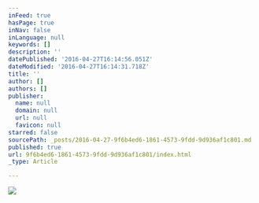 ```yaml
---
inFeed: true
hasPage: true
inNav: false
inLanguage: null
keywords: []
description: ''
datePublished: '2016-04-27T16:14:56.051Z'
dateModified: '2016-04-27T16:14:31.718Z'
title: ''
author: []
authors: []
publisher:
  name: null
  domain: null
  url: null
  favicon: null
starred: false
sourcePath: _posts/2016-04-27-9f6b4ed6-1861-4573-9fdd-9d936af1c801.md
published: true
url: 9f6b4ed6-1861-4573-9fdd-9d936af1c801/index.html
_type: Article

---
```

![](https://the-grid-user-content.s3-us-west-2.amazonaws.com/bf5adff6-5aa4-4eb6-8de3-43dc32af0923.jpg)